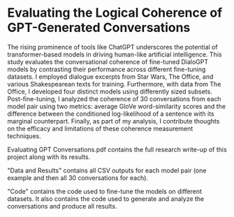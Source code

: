# Evaluating the Logical Coherence of GPT-Generated Conversations

The rising prominence of tools like ChatGPT underscores the potential of transformer-based models in driving human-like artificial intelligence. This study evaluates the conversational coherence of fine-tuned DialoGPT models by contrasting their performance across different fine-tuning datasets. I employed dialogue excerpts from Star Wars, The Office, and various Shakespearean texts for training. Furthermore, with data from The Office, I developed four distinct models using differently sized subsets. Post-fine-tuning, I analyzed the coherence of 30 conversations from each model pair using two metrics: average GloVe word-similarity scores and the difference between the conditioned log-likelihood of a sentence with its marginal counterpart. Finally, as part of my analysis, I contribute thoughts on the efficacy and limitations of these coherence measurement techniques.

Evaluating GPT Conversations.pdf contains the full research write-up of this project along with its results.

"Data and Results" contains all CSV outputs for each model pair (one example and then all 30 conversations for each).

"Code" contains the code used to fine-tune the models on different datasets. It also contains the code used to generate and analyze the conversations and produce all results.
